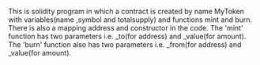 This is solidity program in which a contract is created by name MyToken with variables(name ,symbol and totalsupply) and functions mint and burn. 
There is also a mapping address and constructor in the code.
The 'mint' function has two parameters i.e. _to(for address) and _value(for amount).
The 'burn' function also has two parameters i.e. _from(for address) and _value(for amount).

